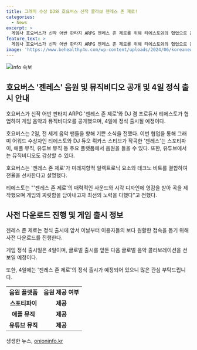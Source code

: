 ```yaml
---
title: 그래미 수상 DJ와 호요버스 신작 콜라보 젠레스 존 제로!
categories:
  - News
excerpt: >
  게임사 호요버스가 신작 어반 판타지 ARPG 젠레스 존 제로를 위해 티에스토와의 협업으로 음악과 뮤직비디오를 공개했다. 이번 콜라보레이션은 그래미 어워드 수상자 티에스토와 DJ 듀오 뤼카스·스티브가 작곡한 젠레스를 선보이며, 게임의 전율을 나타내는 미래지향적 일렉트로닉 요소와 테크노 비트를 결합한 음악이다. 또한, 이용자들을 위해 사전 다운로드를 진행 중이며, 4일에는 정식 출시될 예정이다. (150자)
feature_text: >
  게임사 호요버스가 신작 어반 판타지 ARPG 젠레스 존 제로를 위해 티에스토와의 협업으로 음악과 뮤직비디오를 공개했다. 이번 콜라보레이션은 그래미 어워드 수상자 티에스토와 DJ 듀오 뤼카스·스티브가 작곡한 젠레스를 선보이며, 게임의 전율을 나타내는 미래지향적 일렉트로닉 요소와 테크노 비트를 결합한 음악이다. 또한, 이용자들을 위해 사전 다운로드를 진행 중이며, 4일에는 정식 출시될 예정이다. (150자)
image: 'https://www.behealthy4u.com/wp-content/uploads/2024/06/koreanews.jpg'
---
```


<p><img src="https://www.behealthy4u.com/wp-content/uploads/2024/06/koreanews.jpg" alt="info 속보" /></p>

<h2 data-ke-size="size26">호요버스 '젠레스' 음원 및 뮤직비디오 공개 및 4일 정식 출시 안내</h2>

<p data-ke-size="size16">호요버스가 신작 어반 판타지 ARPG '젠레스 존 제로'와 DJ 겸 프로듀서 티에스토가 협업하여 게임 음악과 뮤직비디오를 공개했으며, 4일에 정식 출시될 예정이다.</p>

<p>호요버스는 2일, 전 세계 음악 팬들을 향해 기쁜 소식을 전했다. 
이번 협업을 통해 그래미 어워드 수상자인 티에스토와 DJ 듀오 뤼카스·스티브가 작곡한 '젠레스'는 스포티파이, 애플 뮤직, 유튜브 뮤직 등 주요 플랫폼에서 음원을 들을 수 있다. 
또한, 유튜브에서는 뮤직비디오도 감상할 수 있다.</p>

<p data-ke-size="size16">호요버스는 '젠레스 존 제로'가 미래지향적 일렉트로닉 요소와 테크노 비트를 결합하여 전율을 선사한다고 설명했다.</p>

<p>티에스토는 "'젠레스 존 제로'의 매력적인 사운드와 시각 디자인에 영감을 받아 곡을 제작했으며 게임의 짜릿함을 담아내고자 최선의 노력을 다했다"고 전했다.</p>

<h2 data-ke-size="size26">사전 다운로드 진행 및 게임 출시 정보</h2>

<p data-ke-size="size16">젠레스 존 제로는 정식 출시에 앞서 이날부터 이용자들의 보다 원활한 접속을 돕기 위해 사전 다운로드를 진행한다.</p>

<p data-ke-size="size16">게임 정식 출시일은 4일이며, 글로벌 출시를 앞둔 다음 글로벌 음악 콜라보레이션을 선보일 예정이다. </p>

<p data-ke-size="size16">또한, 4일에는 '젠레스 존 제로'의 정식 출시가 예정되어 있으니 많은 관심 부탁드립니다.</p>

<table>
  <tr>
    <td style="text-align: center; height: 17px;"><b>음원 플랫폼</b></td>
    <td style="text-align: center; height: 17px;"><b>음원 제공 여부</b></td>
  </tr>
  <tr>
    <td style="text-align: center; height: 17px;"><b>스포티파이</b></td>
    <td style="text-align: center; height: 17px;"><b>제공</b></td>
  </tr>
  <tr>
    <td style="text-align: center; height: 17px;"><b>애플 뮤직</b></td>
    <td style="text-align: center; height: 17px;"><b>제공</b></td>
  </tr>
  <tr>
    <td style="text-align: center; height: 17px;"><b>유튜브 뮤직</b></td>
    <td style="text-align: center; height: 17px;"><b>제공</b></td>
  </tr>
</table>

<p data-ke-size="size16"></p>
생생한 뉴스, <a href="https://onioninfo.kr" rel="dofollow">onioninfo.kr</a>


